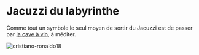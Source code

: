 # Jacuzzi du labyrinthe


Comme tout un symbole le seul moyen de sortir du Jacuzzi est de passer par [la cave à vin](cave-à-vin.md), à méditer.

![cristiano-ronaldo18](https://github.com/noahbhme/labyrinthe-sio24/assets/139211283/a10a6ba3-410c-44f2-9276-1c5866e32faa)
